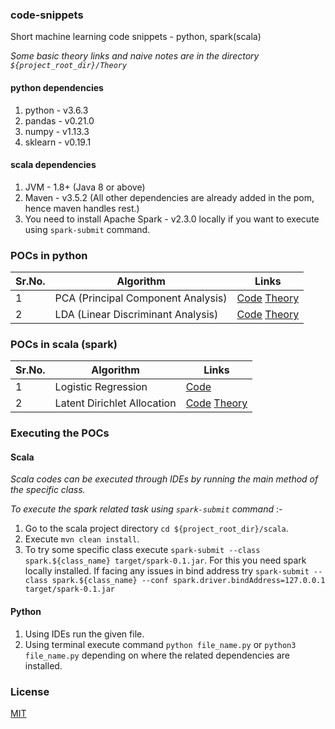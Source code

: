 ### code-snippets
Short machine learning code snippets - python, spark(scala)

_Some basic theory links and naive notes are in the directory `${project_root_dir}/Theory`_

#### python dependencies
1. python - v3.6.3
2. pandas - v0.21.0
3. numpy - v1.13.3
4. sklearn - v0.19.1

#### scala dependencies
1. JVM - 1.8+ (Java 8 or above)
2. Maven - v3.5.2 (All other dependencies are already added in the pom, hence maven handles rest.)
3. You need to install Apache Spark - v2.3.0 locally if you want to execute using `spark-submit` command.

### POCs in python

| Sr.No. | Algorithm                             | Links                                                   |
|--------|---------------------------------------|---------------------------------------------------------|
| 1      | PCA (Principal Component Analysis)    | [Code](https://github.com/Pratik-Barhate/code-snippets/blob/master/python/Principal_Component_Analysis/pca.py)  [Theory](https://github.com/Pratik-Barhate/code-snippets/blob/master/Theory/PCA.md) |
| 2      | LDA (Linear Discriminant Analysis)    | [Code](https://github.com/Pratik-Barhate/code-snippets/blob/master/python/Linear_Discriminant_Analysis/lda.py)  [Theory](https://github.com/Pratik-Barhate/code-snippets/blob/master/Theory/LDA_Dimension_Reduction.md) |

### POCs in scala (spark)

| Sr.No. | Algorithm                             | Links                                                   |
|--------|---------------------------------------|---------------------------------------------------------|
| 1      | Logistic Regression                   | [Code](https://github.com/Pratik-Barhate/code-snippets/blob/master/scala/src/main/scala/spark/LogisticReg.scala) |
| 2      | Latent Dirichlet Allocation           | [Code](https://github.com/Pratik-Barhate/code-snippets/blob/master/scala/src/main/scala/spark/LDADocClustering.scala)  [Theory](https://github.com/Pratik-Barhate/code-snippets/blob/master/Theory/LDA_Custering.md) |

### Executing the POCs
#### Scala
_Scala codes can be executed through IDEs by running the main method of the specific class._

_To execute the spark related task using `spark-submit` command_ :-
1. Go to the scala project directory `cd ${project_root_dir}/scala`.
2. Execute `mvn clean install`.
3. To try some specific class execute `spark-submit --class spark.${class_name} target/spark-0.1.jar`.
For this you need spark locally installed. If facing any issues in bind address try
`spark-submit --class spark.${class_name} --conf spark.driver.bindAddress=127.0.0.1 target/spark-0.1.jar`

#### Python
1. Using IDEs run the given file.
2. Using terminal execute command `python file_name.py` or `python3 file_name.py`
depending on where the related dependencies are installed.

### License
[MIT](https://github.com/Pratik-Barhate/code-snippets/blob/master/LICENSE)
